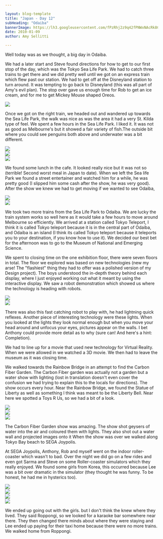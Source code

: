 ```yaml
---

layout: blog-template
title: "Japan - Day 12"
subHeading: "Odaiba"
bannerImage: https://lh3.googleusercontent.com/fPzRhj2z9q42fPNWxNAcRk8CvuBZ__HzIHnx39ZW-G0RynORugT9DdU0OT8OfvPVDvXk65WOJou6NmIErXzlJrUrdKvXRjGS9h4Lf-pFvyclwGKq6FabhNEIRS6_c00eX3ACzw
date: 2010-01-09
author: Amy Sellitti

---
```

Well today was as we thought, a big day in Odaiba.

We had a later start and Steve found directions for how to get to our first stop of the day, which was the Tokyo Sea Life Park. We had to catch three trains to get there and we did pretty well until we got on an express train which flew past our station. We had to get off at the Disneyland station to turn around. It was tempting to go back to Disneyland (this was all part of Amy's evil plan). The stop over gave us enough time for Rob to get an ice cream, and for me to get Mickey Mouse shaped Oreos.

<div class="center-image"><img src="https://lh3.googleusercontent.com/QAXuKNbFBa9t3inx7FdTSrnKcdGRaQ-AS1vZRbnEuyuNlDLWCLexBUSnc7bLeHqE6sqtS187R9wQKqqiGrOtfqPU_RwzGu5tjdHh75QywJSRo-CcstooIWpNgA6VQDoQ9LCRcQ" /></div>

Once we got on the right train, we headed out and wandered up towards the Sea Life Park, the walk was nice as was the area it had a very St. Kilda type of feel. We spent a few hours in the Sea Life Park. I liked it. It was not as good as Melbourne's but it showed a fair variety of fish.The outside bit where you could see penguins both above and underwater was a bit different. 

<div class="center-image"><img src="https://lh3.googleusercontent.com/1SCqZNAK2xgkZL2gTfFhd8Prnkl56a7JnwvaIKg60daUbOSSZ_vG2Wb6L8sfZxRyXhBB0wlZIHv5-M7dd2YANHYM9yO_40gPkTHgDunPcXEvi9NmDlt3Ze7Kt9lKRc4bvWrcdw" /></div>
<div class="center-image"><img src="https://lh3.googleusercontent.com/julrMrkK7XlHTpffKxxx00SXhqLFXgTAJVAw0mtDi6kMK6XyNIxC25N2U4gN_UMkmVLJYGtTcx0LSxXTPQRKaaL3TppqkBB-qXb69wKGtlv1nZcaXT6pzc5zXeO6V0h7XfhYMg" /></div>
<div class="center-image"><img src="https://lh3.googleusercontent.com/tXHrmtwQyGeNHlLdlfLRQVlQm2HIp0Rmwv2IZA9JZsbYg5Z91jhVLRko5BHqCpFQ2CWlyfww27b9OezclE8X7M5vaudCOxpZjQJpSFBhrpFkOqtK0lpzr_z2qR3P9Yc1NF5aew" /></div>

We found some lunch in the cafe. It looked really nice but it was not so (terrible! Second worst meal in Japan to date). When we left the Sea life Park we found a street entertainer and watched him for a while, he was pretty good (I slipped him some cash after the show, he was very good). After the show we knew we had to get moving if we wanted to see Odaiba,

<div class="center-image"><img src="https://lh3.googleusercontent.com/0y8lWS7HA_eZPLVnsv-cY1wrwkW_gq78WISswK-okg9sJZkYk2kcZKzAJ17YgdWdSY3qMCyqX0HaelK7uqTME1pOrqO8UeUjRbWL2deDgCoHgjoMR5WN9Pd0wwkTEnFAU7qf0A" /></div>
<div class="center-image"><img src="https://lh3.googleusercontent.com/vUOOpI0QqiU2ygPMXbX2_vfyls3Pl1H_CMtx94YqfgX7LhfwSl7oUv0Ebh95zL1qxBkuDW3myiMxJLzI9e6T2LmmNKEAaFw2w9Owswq6t1i-1YamnK-axBklbDopEZoKW2VEVg" /></div>

We took two more trains from the Sea Life Park to Odaiba. We are lucky the train system works so well here as it would take a few hours to move around Melbourne so efficiently. We arrived at a station called Tokyo Teleport, I think it is called Tokyo teleport because it is in the central part of Odaiba, and Odaiba is an island (I think its called Tokyo teleport because it teleports you to your destination, if you know how to use it). We decided our best bet for the afternoon was to go to the Museum of National and Emerging Science. 

We spent to closing time on the one exhibition floor, there were seven floors in total. The floor we explored was based on new technologies (new my arse! The "flashiest" thing they had to offer was a polished version of my Design project). The boys understood the in-depth theory behind each display, where I just enjoyed working out what it meant by using the interactive display. We saw a robot demonstration which showed us where the technology is heading with robots.

<div class="center-image"><img src="https://lh3.googleusercontent.com/wjgmG60vA42l8AJlYMlzudGeLH6w6-gZAQlhI5KgwhoFOx8N8jeQBsb2Jpr35bRShI4Ec_9HS3TLnYQwSuNW-4Pbf97rY7Fo3pYt1meIUOBLtdZEJN_C3fwtflxcc1L4DtHQgQ" /></div>
<div class="center-image"><img src="https://lh3.googleusercontent.com/obs5zhHQ9ypkYhGQMxlDqPOuYSN3pKdFJxxvi7TbXNu5pyAzWaJaYSfG3hH4FY_1Si8jqYhnRk8CskAV0Z82i74-DLvVPyWQWIpjzVhKUrdo7xk4up1PE_303YojqYV5Tn6ySw" /></div>

There was also this fast catching robot to play with, he had lightning quick reflexes. Another piece of interesting technology were these lights. When you looked at the lights they look normal enough but when you move your head around and unfocus your eyes, pictures appear on the walls. I bet Anthony could provide more detail as to why (sure can! And here's a hint: Completion).

We had to line up for a movie that used new technology for Virtual Reality. When we were allowed in we watched a 3D movie. We then had to leave the museum as it was closing time.

We walked towards the Rainbow Bridge in an attempt to find the Carbon Fiber Garden. The Carbon Fiber garden was actually not a garden but a water show with lighting (lost in translation doesn't even cover the confusion we had trying to explain this to the locals for directions). The show occurs every hour. Near the Rainbow Bridge, we found the Statue of Liberty as well as something I think was meant to be the Liberty Bell. Near here we spotted a Toys R Us, so we had a bit of a look.

<div class="center-image"><img src="https://lh3.googleusercontent.com/fPzRhj2z9q42fPNWxNAcRk8CvuBZ__HzIHnx39ZW-G0RynORugT9DdU0OT8OfvPVDvXk65WOJou6NmIErXzlJrUrdKvXRjGS9h4Lf-pFvyclwGKq6FabhNEIRS6_c00eX3ACzw" /></div>
<div class="center-image"><img src="https://lh3.googleusercontent.com/X736JgDc0nXe0loHbfrNsjWGW8ZQ-TvcCnTlAZEsQgE1XM2vPjv-n_CQxuebaPnRnbKtrCELH1F-IW-J8kZH0WLT3dHU_VHY2_NzW1qKuwHKY7YNXg7JxD9M5bi8Fc0zYZOQiQ" /></div>
<div class="center-image"><img src="https://lh3.googleusercontent.com/_UCQXeEa9ubt8ryb86NnhC6OdzSOg55Xv0o5FijF4prF1ugEk-6kVw4UNF2zGTPNKBb6Nz2bwGwksp-U1jgWp9c_YXkKFCKRlQah8gH-jY3_GlCreq6YqCGvM9UfNHGPls4suA" /></div>

The Carbon Fiber Garden show was amazing. The show shot geysers of water into the air and coloured them with lights. They also shot out a water wall and projected images onto it When the show was over we walked along Tokyo Bay beach to SEGA Joypolis.

At SEGA Joypolis, Anthony, Rob and myself went on the indoor roller-coaster which wasn't to bad. Over the night we did go on a few rides and even got Sarma and Steve on some Roller-coaster simulators which they really enjoyed. We found some girls from Korea, this occurred because Lee was a bit over dramatic in the simulator (they thought he was funny. To be honest, he had me in hysterics too).

<div class="center-image"><img src="https://lh3.googleusercontent.com/Rg_wAhMa9Y917-tmwUVHf5i-j99NjhyhPx-gZQpMB3ITaoSxt8KRJ6w9k4z8HQa6NCAjE_iQhLUp67x8dRdUqWC-reE54o03ZxuLejvoUhacfp5O2JNxszWBZOZrZ9c_MB1o2w" /></div>
<div class="center-image"><img src="https://lh3.googleusercontent.com/QvoVveM9_ki3LFhq2zkPXTp3PxqGnmLK8xtcj-L_TmY0r6h8Ox_GfDowHQnvBZBtT0tMOD8gmOR3Zp1_LrNgQyl5MlbLvIFel-m95da60OColr_VXQycDZVojFo6iq5iizETUQ" /></div>
<div class="center-image"><img src="https://lh3.googleusercontent.com/aRY8yoIRva9w8NTUce1yTmb691kWOlpL4zMU9erkY8L32nMg7NCGlbz4FDVENqAG6hQPXKJjANbSpjYv3SYdIm8DpIXkaNBZYQG9ep_--8SMoZ5aCs5f2DLjlErDvXRZFgH8Bg" /></div>
<div class="center-image"><img src="https://lh3.googleusercontent.com/25aAetv95YIbR_m98C7W0vP7Oer0EuLnDLR6ekpyisV7D7TKpqS6auIOw4_-3NfgT7nusj2wBJSWUkbne78f2kqQgolohSkNgou6nsVbW2JpYfxnJScYLYg7eV32v3E3zSNZHg" /></div>

We ended up going out with the girls. but I don't think the knew where they lived. They said Roppongi, so we looked for a karaoke bar somewhere near there. They then changed there minds about where they were staying and Lee ended up paying for their taxi home because there were no more trains. We walked home from Roppongi.
